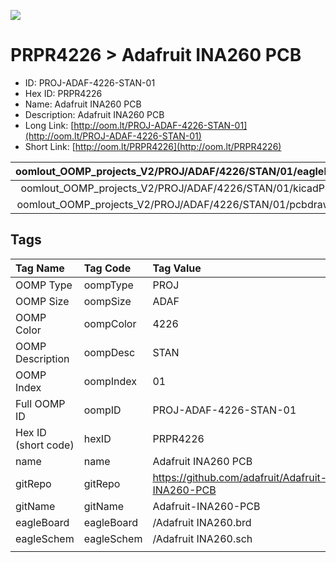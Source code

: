 


  
![][im]
# PRPR4226 > Adafruit INA260 PCB

- ID: PROJ-ADAF-4226-STAN-01
- Hex ID: PRPR4226
- Name: Adafruit INA260 PCB
- Description: Adafruit INA260 PCB
- Long Link: [http://oom.lt/PROJ-ADAF-4226-STAN-01](http://oom.lt/PROJ-ADAF-4226-STAN-01)
- Short Link: [http://oom.lt/PRPR4226](http://oom.lt/PRPR4226)
  

|oomlout_OOMP_projects_V2/PROJ/ADAF/4226/STAN/01/eagleImage.png|oomlout_OOMP_projects_V2/PROJ/ADAF/4226/STAN/01/eagleSchemImage.png|oomlout_OOMP_projects_V2/PROJ/ADAF/4226/STAN/01/kicadPcb3dFront.png|oomlout_OOMP_projects_V2/PROJ/ADAF/4226/STAN/01/kicadPcb3dBack.png|
| :---: | :---: | :---: | :---: |
|oomlout_OOMP_projects_V2/PROJ/ADAF/4226/STAN/01/kicadPcb3d.png|oomlout_OOMP_projects_V2/PROJ/ADAF/4226/STAN/01/bomBack.png|oomlout_OOMP_projects_V2/PROJ/ADAF/4226/STAN/01/bomFront.png|oomlout_OOMP_projects_V2/PROJ/ADAF/4226/STAN/01/pcbdraw.svg|
|oomlout_OOMP_projects_V2/PROJ/ADAF/4226/STAN/01/pcbdrawBack.svg||||

## Tags
  

|Tag Name|Tag Code|Tag Value|
| :--- | :--- | :--- |
|OOMP Type|oompType|PROJ|
|OOMP Size|oompSize|ADAF|
|OOMP Color|oompColor|4226|
|OOMP Description|oompDesc|STAN|
|OOMP Index|oompIndex|01|
|Full OOMP ID|oompID|PROJ-ADAF-4226-STAN-01|
|Hex ID (short code)|hexID|PRPR4226|
|name|name|Adafruit INA260 PCB|
|gitRepo|gitRepo|https://github.com/adafruit/Adafruit-INA260-PCB|
|gitName|gitName|Adafruit-INA260-PCB|
|eagleBoard|eagleBoard|/Adafruit INA260.brd|
|eagleSchem|eagleSchem|/Adafruit INA260.sch|
||||



[im]: PROJ/ADAF/4226/STAN/01/kicadPcb3d_450.png
